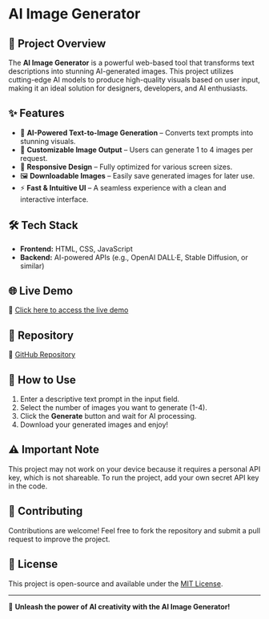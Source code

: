 # AI Image Generator

## 🚀 Project Overview
The **AI Image Generator** is a powerful web-based tool that transforms text descriptions into stunning AI-generated images. This project utilizes cutting-edge AI models to produce high-quality visuals based on user input, making it an ideal solution for designers, developers, and AI enthusiasts.

## ✨ Features
- 🔹 **AI-Powered Text-to-Image Generation** – Converts text prompts into stunning visuals.
- 🎨 **Customizable Image Output** – Users can generate 1 to 4 images per request.
- 📱 **Responsive Design** – Fully optimized for various screen sizes.
- 🖼️ **Downloadable Images** – Easily save generated images for later use.
- ⚡ **Fast & Intuitive UI** – A seamless experience with a clean and interactive interface.

## 🛠️ Tech Stack
- **Frontend:** HTML, CSS, JavaScript
- **Backend:** AI-powered APIs (e.g., OpenAI DALL·E, Stable Diffusion, or similar)

## 🌐 Live Demo
🔗 [Click here to access the live demo](https://jatavscript.github.io/Ai-ImageGenerator/)

## 📂 Repository
🔗 [GitHub Repository](https://github.com/jatavscript/Ai-ImageGenerator.git)

## 📌 How to Use
1. Enter a descriptive text prompt in the input field.
2. Select the number of images you want to generate (1-4).
3. Click the **Generate** button and wait for AI processing.
4. Download your generated images and enjoy!

## ⚠️ Important Note
This project may not work on your device because it requires a personal API key, which is not shareable. To run the project, add your own secret API key in the code.

## 📩 Contributing
Contributions are welcome! Feel free to fork the repository and submit a pull request to improve the project.

## 📜 License
This project is open-source and available under the [MIT License](LICENSE).

---
🚀 **Unleash the power of AI creativity with the AI Image Generator!**
